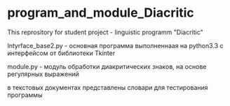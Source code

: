 # program_and_module_Diacritic
This reprository for student project - linguistic programm "Diacritic"

Intуrface_base2.py  - основная программа выполненнаая на python3.3 с интерфейсом от библиотеки Tkinter

module.py - модуль обработки диакритических знаков, на основе регулярных выражений

в текстовых документах представлены словари для тестирования программы

